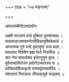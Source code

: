 +++
title = "०७ मङ्गलम्"

+++

आपस्तम्बीयोऽपरप्रयोगः

लक्ष्मी नारायणं वन्दे मुक्तिदं पुरुषोत्तमम् ।  
यत्प्रसादात्समवाप्नोत्यौहिकामुष्मिकेफले ॥  
आपस्तम्ब गुरुं वन्दे दृष्टादृष्ट फल प्रदम् ।  
यत्प्रसाद विशेषेण ब्रह्म मेधो निरूपितः ॥  
सारं नेत्रं समालोक्य वृत्तेरनुगुणं कृतः ।  
पूर्वभाष्याविरोधेन प्रयोगोऽप्यपरस्य यः ॥  
वासिष्ठदेशिककृतो रामपाद्वोस्समर्पितः ।  
संशयानां निरासाय जीयादासूर्य चन्द्रकम् ॥